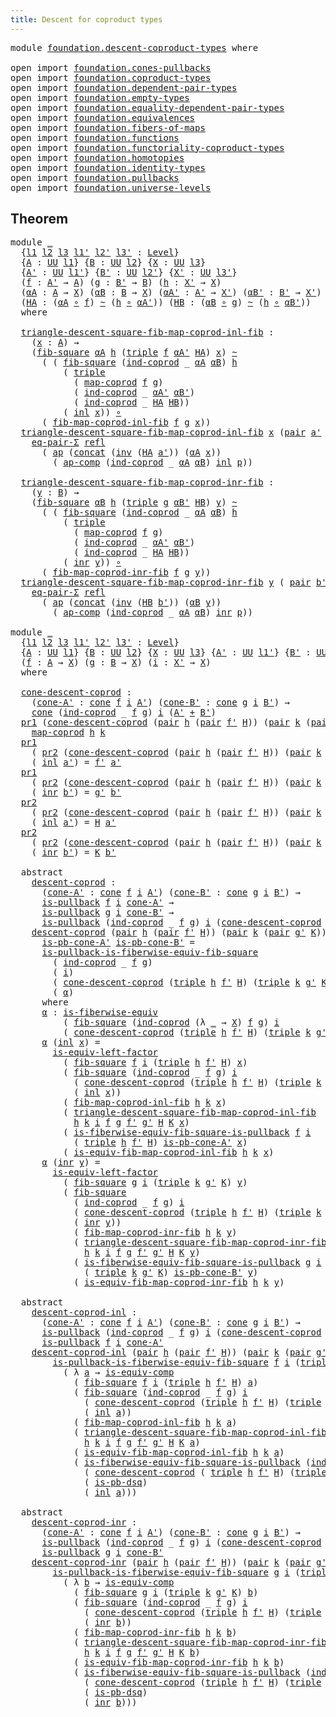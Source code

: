 ```yaml
---
title: Descent for coproduct types
---
```


<pre class="Agda"><a id="53" class="Keyword">module</a> <a id="60" href="foundation.descent-coproduct-types.html" class="Module">foundation.descent-coproduct-types</a> <a id="95" class="Keyword">where</a>

<a id="102" class="Keyword">open</a> <a id="107" class="Keyword">import</a> <a id="114" href="foundation.cones-pullbacks.html" class="Module">foundation.cones-pullbacks</a>
<a id="141" class="Keyword">open</a> <a id="146" class="Keyword">import</a> <a id="153" href="foundation.coproduct-types.html" class="Module">foundation.coproduct-types</a>
<a id="180" class="Keyword">open</a> <a id="185" class="Keyword">import</a> <a id="192" href="foundation.dependent-pair-types.html" class="Module">foundation.dependent-pair-types</a>
<a id="224" class="Keyword">open</a> <a id="229" class="Keyword">import</a> <a id="236" href="foundation.empty-types.html" class="Module">foundation.empty-types</a>
<a id="259" class="Keyword">open</a> <a id="264" class="Keyword">import</a> <a id="271" href="foundation.equality-dependent-pair-types.html" class="Module">foundation.equality-dependent-pair-types</a>
<a id="312" class="Keyword">open</a> <a id="317" class="Keyword">import</a> <a id="324" href="foundation.equivalences.html" class="Module">foundation.equivalences</a>
<a id="348" class="Keyword">open</a> <a id="353" class="Keyword">import</a> <a id="360" href="foundation.fibers-of-maps.html" class="Module">foundation.fibers-of-maps</a>
<a id="386" class="Keyword">open</a> <a id="391" class="Keyword">import</a> <a id="398" href="foundation.functions.html" class="Module">foundation.functions</a>
<a id="419" class="Keyword">open</a> <a id="424" class="Keyword">import</a> <a id="431" href="foundation.functoriality-coproduct-types.html" class="Module">foundation.functoriality-coproduct-types</a>
<a id="472" class="Keyword">open</a> <a id="477" class="Keyword">import</a> <a id="484" href="foundation.homotopies.html" class="Module">foundation.homotopies</a>
<a id="506" class="Keyword">open</a> <a id="511" class="Keyword">import</a> <a id="518" href="foundation.identity-types.html" class="Module">foundation.identity-types</a>
<a id="544" class="Keyword">open</a> <a id="549" class="Keyword">import</a> <a id="556" href="foundation.pullbacks.html" class="Module">foundation.pullbacks</a>
<a id="577" class="Keyword">open</a> <a id="582" class="Keyword">import</a> <a id="589" href="foundation.universe-levels.html" class="Module">foundation.universe-levels</a>
</pre>
## Theorem

<pre class="Agda"><a id="641" class="Keyword">module</a> <a id="648" href="foundation.descent-coproduct-types.html#648" class="Module">_</a>
  <a id="652" class="Symbol">{</a><a id="653" href="foundation.descent-coproduct-types.html#653" class="Bound">l1</a> <a id="656" href="foundation.descent-coproduct-types.html#656" class="Bound">l2</a> <a id="659" href="foundation.descent-coproduct-types.html#659" class="Bound">l3</a> <a id="662" href="foundation.descent-coproduct-types.html#662" class="Bound">l1&#39;</a> <a id="666" href="foundation.descent-coproduct-types.html#666" class="Bound">l2&#39;</a> <a id="670" href="foundation.descent-coproduct-types.html#670" class="Bound">l3&#39;</a> <a id="674" class="Symbol">:</a> <a id="676" href="Agda.Primitive.html#597" class="Postulate">Level</a><a id="681" class="Symbol">}</a>
  <a id="685" class="Symbol">{</a><a id="686" href="foundation.descent-coproduct-types.html#686" class="Bound">A</a> <a id="688" class="Symbol">:</a> <a id="690" href="foundation-core.universe-levels.html#235" class="Primitive">UU</a> <a id="693" href="foundation.descent-coproduct-types.html#653" class="Bound">l1</a><a id="695" class="Symbol">}</a> <a id="697" class="Symbol">{</a><a id="698" href="foundation.descent-coproduct-types.html#698" class="Bound">B</a> <a id="700" class="Symbol">:</a> <a id="702" href="foundation-core.universe-levels.html#235" class="Primitive">UU</a> <a id="705" href="foundation.descent-coproduct-types.html#656" class="Bound">l2</a><a id="707" class="Symbol">}</a> <a id="709" class="Symbol">{</a><a id="710" href="foundation.descent-coproduct-types.html#710" class="Bound">X</a> <a id="712" class="Symbol">:</a> <a id="714" href="foundation-core.universe-levels.html#235" class="Primitive">UU</a> <a id="717" href="foundation.descent-coproduct-types.html#659" class="Bound">l3</a><a id="719" class="Symbol">}</a>
  <a id="723" class="Symbol">{</a><a id="724" href="foundation.descent-coproduct-types.html#724" class="Bound">A&#39;</a> <a id="727" class="Symbol">:</a> <a id="729" href="foundation-core.universe-levels.html#235" class="Primitive">UU</a> <a id="732" href="foundation.descent-coproduct-types.html#662" class="Bound">l1&#39;</a><a id="735" class="Symbol">}</a> <a id="737" class="Symbol">{</a><a id="738" href="foundation.descent-coproduct-types.html#738" class="Bound">B&#39;</a> <a id="741" class="Symbol">:</a> <a id="743" href="foundation-core.universe-levels.html#235" class="Primitive">UU</a> <a id="746" href="foundation.descent-coproduct-types.html#666" class="Bound">l2&#39;</a><a id="749" class="Symbol">}</a> <a id="751" class="Symbol">{</a><a id="752" href="foundation.descent-coproduct-types.html#752" class="Bound">X&#39;</a> <a id="755" class="Symbol">:</a> <a id="757" href="foundation-core.universe-levels.html#235" class="Primitive">UU</a> <a id="760" href="foundation.descent-coproduct-types.html#670" class="Bound">l3&#39;</a><a id="763" class="Symbol">}</a>
  <a id="767" class="Symbol">(</a><a id="768" href="foundation.descent-coproduct-types.html#768" class="Bound">f</a> <a id="770" class="Symbol">:</a> <a id="772" href="foundation.descent-coproduct-types.html#724" class="Bound">A&#39;</a> <a id="775" class="Symbol">→</a> <a id="777" href="foundation.descent-coproduct-types.html#686" class="Bound">A</a><a id="778" class="Symbol">)</a> <a id="780" class="Symbol">(</a><a id="781" href="foundation.descent-coproduct-types.html#781" class="Bound">g</a> <a id="783" class="Symbol">:</a> <a id="785" href="foundation.descent-coproduct-types.html#738" class="Bound">B&#39;</a> <a id="788" class="Symbol">→</a> <a id="790" href="foundation.descent-coproduct-types.html#698" class="Bound">B</a><a id="791" class="Symbol">)</a> <a id="793" class="Symbol">(</a><a id="794" href="foundation.descent-coproduct-types.html#794" class="Bound">h</a> <a id="796" class="Symbol">:</a> <a id="798" href="foundation.descent-coproduct-types.html#752" class="Bound">X&#39;</a> <a id="801" class="Symbol">→</a> <a id="803" href="foundation.descent-coproduct-types.html#710" class="Bound">X</a><a id="804" class="Symbol">)</a>
  <a id="808" class="Symbol">(</a><a id="809" href="foundation.descent-coproduct-types.html#809" class="Bound">αA</a> <a id="812" class="Symbol">:</a> <a id="814" href="foundation.descent-coproduct-types.html#686" class="Bound">A</a> <a id="816" class="Symbol">→</a> <a id="818" href="foundation.descent-coproduct-types.html#710" class="Bound">X</a><a id="819" class="Symbol">)</a> <a id="821" class="Symbol">(</a><a id="822" href="foundation.descent-coproduct-types.html#822" class="Bound">αB</a> <a id="825" class="Symbol">:</a> <a id="827" href="foundation.descent-coproduct-types.html#698" class="Bound">B</a> <a id="829" class="Symbol">→</a> <a id="831" href="foundation.descent-coproduct-types.html#710" class="Bound">X</a><a id="832" class="Symbol">)</a> <a id="834" class="Symbol">(</a><a id="835" href="foundation.descent-coproduct-types.html#835" class="Bound">αA&#39;</a> <a id="839" class="Symbol">:</a> <a id="841" href="foundation.descent-coproduct-types.html#724" class="Bound">A&#39;</a> <a id="844" class="Symbol">→</a> <a id="846" href="foundation.descent-coproduct-types.html#752" class="Bound">X&#39;</a><a id="848" class="Symbol">)</a> <a id="850" class="Symbol">(</a><a id="851" href="foundation.descent-coproduct-types.html#851" class="Bound">αB&#39;</a> <a id="855" class="Symbol">:</a> <a id="857" href="foundation.descent-coproduct-types.html#738" class="Bound">B&#39;</a> <a id="860" class="Symbol">→</a> <a id="862" href="foundation.descent-coproduct-types.html#752" class="Bound">X&#39;</a><a id="864" class="Symbol">)</a>
  <a id="868" class="Symbol">(</a><a id="869" href="foundation.descent-coproduct-types.html#869" class="Bound">HA</a> <a id="872" class="Symbol">:</a> <a id="874" class="Symbol">(</a><a id="875" href="foundation.descent-coproduct-types.html#809" class="Bound">αA</a> <a id="878" href="foundation-core.functions.html#420" class="Function Operator">∘</a> <a id="880" href="foundation.descent-coproduct-types.html#768" class="Bound">f</a><a id="881" class="Symbol">)</a> <a id="883" href="foundation-core.homotopies.html#627" class="Function Operator">~</a> <a id="885" class="Symbol">(</a><a id="886" href="foundation.descent-coproduct-types.html#794" class="Bound">h</a> <a id="888" href="foundation-core.functions.html#420" class="Function Operator">∘</a> <a id="890" href="foundation.descent-coproduct-types.html#835" class="Bound">αA&#39;</a><a id="893" class="Symbol">))</a> <a id="896" class="Symbol">(</a><a id="897" href="foundation.descent-coproduct-types.html#897" class="Bound">HB</a> <a id="900" class="Symbol">:</a> <a id="902" class="Symbol">(</a><a id="903" href="foundation.descent-coproduct-types.html#822" class="Bound">αB</a> <a id="906" href="foundation-core.functions.html#420" class="Function Operator">∘</a> <a id="908" href="foundation.descent-coproduct-types.html#781" class="Bound">g</a><a id="909" class="Symbol">)</a> <a id="911" href="foundation-core.homotopies.html#627" class="Function Operator">~</a> <a id="913" class="Symbol">(</a><a id="914" href="foundation.descent-coproduct-types.html#794" class="Bound">h</a> <a id="916" href="foundation-core.functions.html#420" class="Function Operator">∘</a> <a id="918" href="foundation.descent-coproduct-types.html#851" class="Bound">αB&#39;</a><a id="921" class="Symbol">))</a>
  <a id="926" class="Keyword">where</a>
  
  <a id="937" href="foundation.descent-coproduct-types.html#937" class="Function">triangle-descent-square-fib-map-coprod-inl-fib</a> <a id="984" class="Symbol">:</a>
    <a id="990" class="Symbol">(</a><a id="991" href="foundation.descent-coproduct-types.html#991" class="Bound">x</a> <a id="993" class="Symbol">:</a> <a id="995" href="foundation.descent-coproduct-types.html#686" class="Bound">A</a><a id="996" class="Symbol">)</a> <a id="998" class="Symbol">→</a>
    <a id="1004" class="Symbol">(</a><a id="1005" href="foundation-core.pullbacks.html#7659" class="Function">fib-square</a> <a id="1016" href="foundation.descent-coproduct-types.html#809" class="Bound">αA</a> <a id="1019" href="foundation.descent-coproduct-types.html#794" class="Bound">h</a> <a id="1021" class="Symbol">(</a><a id="1022" href="foundation-core.dependent-pair-types.html#1077" class="Function">triple</a> <a id="1029" href="foundation.descent-coproduct-types.html#768" class="Bound">f</a> <a id="1031" href="foundation.descent-coproduct-types.html#835" class="Bound">αA&#39;</a> <a id="1035" href="foundation.descent-coproduct-types.html#869" class="Bound">HA</a><a id="1037" class="Symbol">)</a> <a id="1039" href="foundation.descent-coproduct-types.html#991" class="Bound">x</a><a id="1040" class="Symbol">)</a> <a id="1042" href="foundation-core.homotopies.html#627" class="Function Operator">~</a>
      <a id="1050" class="Symbol">(</a> <a id="1052" class="Symbol">(</a> <a id="1054" href="foundation-core.pullbacks.html#7659" class="Function">fib-square</a> <a id="1065" class="Symbol">(</a><a id="1066" href="foundation.coproduct-types.html#1287" class="Function">ind-coprod</a> <a id="1077" class="Symbol">_</a> <a id="1079" href="foundation.descent-coproduct-types.html#809" class="Bound">αA</a> <a id="1082" href="foundation.descent-coproduct-types.html#822" class="Bound">αB</a><a id="1084" class="Symbol">)</a> <a id="1086" href="foundation.descent-coproduct-types.html#794" class="Bound">h</a>
          <a id="1098" class="Symbol">(</a> <a id="1100" href="foundation-core.dependent-pair-types.html#1077" class="Function">triple</a>
            <a id="1119" class="Symbol">(</a> <a id="1121" href="foundation.functoriality-coproduct-types.html#2199" class="Function">map-coprod</a> <a id="1132" href="foundation.descent-coproduct-types.html#768" class="Bound">f</a> <a id="1134" href="foundation.descent-coproduct-types.html#781" class="Bound">g</a><a id="1135" class="Symbol">)</a>
            <a id="1149" class="Symbol">(</a> <a id="1151" href="foundation.coproduct-types.html#1287" class="Function">ind-coprod</a> <a id="1162" class="Symbol">_</a> <a id="1164" href="foundation.descent-coproduct-types.html#835" class="Bound">αA&#39;</a> <a id="1168" href="foundation.descent-coproduct-types.html#851" class="Bound">αB&#39;</a><a id="1171" class="Symbol">)</a>
            <a id="1185" class="Symbol">(</a> <a id="1187" href="foundation.coproduct-types.html#1287" class="Function">ind-coprod</a> <a id="1198" class="Symbol">_</a> <a id="1200" href="foundation.descent-coproduct-types.html#869" class="Bound">HA</a> <a id="1203" href="foundation.descent-coproduct-types.html#897" class="Bound">HB</a><a id="1205" class="Symbol">))</a>
          <a id="1218" class="Symbol">(</a> <a id="1220" href="foundation.coproduct-types.html#1250" class="InductiveConstructor">inl</a> <a id="1224" href="foundation.descent-coproduct-types.html#991" class="Bound">x</a><a id="1225" class="Symbol">))</a> <a id="1228" href="foundation-core.functions.html#420" class="Function Operator">∘</a>
      <a id="1236" class="Symbol">(</a> <a id="1238" href="foundation.functoriality-coproduct-types.html#3575" class="Function">fib-map-coprod-inl-fib</a> <a id="1261" href="foundation.descent-coproduct-types.html#768" class="Bound">f</a> <a id="1263" href="foundation.descent-coproduct-types.html#781" class="Bound">g</a> <a id="1265" href="foundation.descent-coproduct-types.html#991" class="Bound">x</a><a id="1266" class="Symbol">))</a>
  <a id="1271" href="foundation.descent-coproduct-types.html#937" class="Function">triangle-descent-square-fib-map-coprod-inl-fib</a> <a id="1318" href="foundation.descent-coproduct-types.html#1318" class="Bound">x</a> <a id="1320" class="Symbol">(</a><a id="1321" href="foundation-core.dependent-pair-types.html#588" class="InductiveConstructor">pair</a> <a id="1326" href="foundation.descent-coproduct-types.html#1326" class="Bound">a&#39;</a> <a id="1329" href="foundation.descent-coproduct-types.html#1329" class="Bound">p</a><a id="1330" class="Symbol">)</a> <a id="1332" class="Symbol">=</a>
    <a id="1338" href="foundation.equality-dependent-pair-types.html#1481" class="Function">eq-pair-Σ</a> <a id="1348" href="foundation-core.identity-types.html#1820" class="InductiveConstructor">refl</a>
      <a id="1359" class="Symbol">(</a> <a id="1361" href="foundation-core.identity-types.html#4003" class="Function">ap</a> <a id="1364" class="Symbol">(</a><a id="1365" href="foundation-core.identity-types.html#2485" class="Function">concat</a> <a id="1372" class="Symbol">(</a><a id="1373" href="foundation-core.identity-types.html#2729" class="Function">inv</a> <a id="1377" class="Symbol">(</a><a id="1378" href="foundation.descent-coproduct-types.html#869" class="Bound">HA</a> <a id="1381" href="foundation.descent-coproduct-types.html#1326" class="Bound">a&#39;</a><a id="1383" class="Symbol">))</a> <a id="1386" class="Symbol">(</a><a id="1387" href="foundation.descent-coproduct-types.html#809" class="Bound">αA</a> <a id="1390" href="foundation.descent-coproduct-types.html#1318" class="Bound">x</a><a id="1391" class="Symbol">))</a>
        <a id="1402" class="Symbol">(</a> <a id="1404" href="foundation-core.identity-types.html#4263" class="Function">ap-comp</a> <a id="1412" class="Symbol">(</a><a id="1413" href="foundation.coproduct-types.html#1287" class="Function">ind-coprod</a> <a id="1424" class="Symbol">_</a> <a id="1426" href="foundation.descent-coproduct-types.html#809" class="Bound">αA</a> <a id="1429" href="foundation.descent-coproduct-types.html#822" class="Bound">αB</a><a id="1431" class="Symbol">)</a> <a id="1433" href="foundation.coproduct-types.html#1250" class="InductiveConstructor">inl</a> <a id="1437" href="foundation.descent-coproduct-types.html#1329" class="Bound">p</a><a id="1438" class="Symbol">))</a>

  <a id="1444" href="foundation.descent-coproduct-types.html#1444" class="Function">triangle-descent-square-fib-map-coprod-inr-fib</a> <a id="1491" class="Symbol">:</a>
    <a id="1497" class="Symbol">(</a><a id="1498" href="foundation.descent-coproduct-types.html#1498" class="Bound">y</a> <a id="1500" class="Symbol">:</a> <a id="1502" href="foundation.descent-coproduct-types.html#698" class="Bound">B</a><a id="1503" class="Symbol">)</a> <a id="1505" class="Symbol">→</a>
    <a id="1511" class="Symbol">(</a><a id="1512" href="foundation-core.pullbacks.html#7659" class="Function">fib-square</a> <a id="1523" href="foundation.descent-coproduct-types.html#822" class="Bound">αB</a> <a id="1526" href="foundation.descent-coproduct-types.html#794" class="Bound">h</a> <a id="1528" class="Symbol">(</a><a id="1529" href="foundation-core.dependent-pair-types.html#1077" class="Function">triple</a> <a id="1536" href="foundation.descent-coproduct-types.html#781" class="Bound">g</a> <a id="1538" href="foundation.descent-coproduct-types.html#851" class="Bound">αB&#39;</a> <a id="1542" href="foundation.descent-coproduct-types.html#897" class="Bound">HB</a><a id="1544" class="Symbol">)</a> <a id="1546" href="foundation.descent-coproduct-types.html#1498" class="Bound">y</a><a id="1547" class="Symbol">)</a> <a id="1549" href="foundation-core.homotopies.html#627" class="Function Operator">~</a>
      <a id="1557" class="Symbol">(</a> <a id="1559" class="Symbol">(</a> <a id="1561" href="foundation-core.pullbacks.html#7659" class="Function">fib-square</a> <a id="1572" class="Symbol">(</a><a id="1573" href="foundation.coproduct-types.html#1287" class="Function">ind-coprod</a> <a id="1584" class="Symbol">_</a> <a id="1586" href="foundation.descent-coproduct-types.html#809" class="Bound">αA</a> <a id="1589" href="foundation.descent-coproduct-types.html#822" class="Bound">αB</a><a id="1591" class="Symbol">)</a> <a id="1593" href="foundation.descent-coproduct-types.html#794" class="Bound">h</a>
          <a id="1605" class="Symbol">(</a> <a id="1607" href="foundation-core.dependent-pair-types.html#1077" class="Function">triple</a>
            <a id="1626" class="Symbol">(</a> <a id="1628" href="foundation.functoriality-coproduct-types.html#2199" class="Function">map-coprod</a> <a id="1639" href="foundation.descent-coproduct-types.html#768" class="Bound">f</a> <a id="1641" href="foundation.descent-coproduct-types.html#781" class="Bound">g</a><a id="1642" class="Symbol">)</a>
            <a id="1656" class="Symbol">(</a> <a id="1658" href="foundation.coproduct-types.html#1287" class="Function">ind-coprod</a> <a id="1669" class="Symbol">_</a> <a id="1671" href="foundation.descent-coproduct-types.html#835" class="Bound">αA&#39;</a> <a id="1675" href="foundation.descent-coproduct-types.html#851" class="Bound">αB&#39;</a><a id="1678" class="Symbol">)</a>
            <a id="1692" class="Symbol">(</a> <a id="1694" href="foundation.coproduct-types.html#1287" class="Function">ind-coprod</a> <a id="1705" class="Symbol">_</a> <a id="1707" href="foundation.descent-coproduct-types.html#869" class="Bound">HA</a> <a id="1710" href="foundation.descent-coproduct-types.html#897" class="Bound">HB</a><a id="1712" class="Symbol">))</a>
          <a id="1725" class="Symbol">(</a> <a id="1727" href="foundation.coproduct-types.html#1268" class="InductiveConstructor">inr</a> <a id="1731" href="foundation.descent-coproduct-types.html#1498" class="Bound">y</a><a id="1732" class="Symbol">))</a> <a id="1735" href="foundation-core.functions.html#420" class="Function Operator">∘</a>
      <a id="1743" class="Symbol">(</a> <a id="1745" href="foundation.functoriality-coproduct-types.html#4819" class="Function">fib-map-coprod-inr-fib</a> <a id="1768" href="foundation.descent-coproduct-types.html#768" class="Bound">f</a> <a id="1770" href="foundation.descent-coproduct-types.html#781" class="Bound">g</a> <a id="1772" href="foundation.descent-coproduct-types.html#1498" class="Bound">y</a><a id="1773" class="Symbol">))</a>
  <a id="1778" href="foundation.descent-coproduct-types.html#1444" class="Function">triangle-descent-square-fib-map-coprod-inr-fib</a> <a id="1825" href="foundation.descent-coproduct-types.html#1825" class="Bound">y</a> <a id="1827" class="Symbol">(</a> <a id="1829" href="foundation-core.dependent-pair-types.html#588" class="InductiveConstructor">pair</a> <a id="1834" href="foundation.descent-coproduct-types.html#1834" class="Bound">b&#39;</a> <a id="1837" href="foundation.descent-coproduct-types.html#1837" class="Bound">p</a><a id="1838" class="Symbol">)</a> <a id="1840" class="Symbol">=</a>
    <a id="1846" href="foundation.equality-dependent-pair-types.html#1481" class="Function">eq-pair-Σ</a> <a id="1856" href="foundation-core.identity-types.html#1820" class="InductiveConstructor">refl</a>
      <a id="1867" class="Symbol">(</a> <a id="1869" href="foundation-core.identity-types.html#4003" class="Function">ap</a> <a id="1872" class="Symbol">(</a><a id="1873" href="foundation-core.identity-types.html#2485" class="Function">concat</a> <a id="1880" class="Symbol">(</a><a id="1881" href="foundation-core.identity-types.html#2729" class="Function">inv</a> <a id="1885" class="Symbol">(</a><a id="1886" href="foundation.descent-coproduct-types.html#897" class="Bound">HB</a> <a id="1889" href="foundation.descent-coproduct-types.html#1834" class="Bound">b&#39;</a><a id="1891" class="Symbol">))</a> <a id="1894" class="Symbol">(</a><a id="1895" href="foundation.descent-coproduct-types.html#822" class="Bound">αB</a> <a id="1898" href="foundation.descent-coproduct-types.html#1825" class="Bound">y</a><a id="1899" class="Symbol">))</a>
        <a id="1910" class="Symbol">(</a> <a id="1912" href="foundation-core.identity-types.html#4263" class="Function">ap-comp</a> <a id="1920" class="Symbol">(</a><a id="1921" href="foundation.coproduct-types.html#1287" class="Function">ind-coprod</a> <a id="1932" class="Symbol">_</a> <a id="1934" href="foundation.descent-coproduct-types.html#809" class="Bound">αA</a> <a id="1937" href="foundation.descent-coproduct-types.html#822" class="Bound">αB</a><a id="1939" class="Symbol">)</a> <a id="1941" href="foundation.coproduct-types.html#1268" class="InductiveConstructor">inr</a> <a id="1945" href="foundation.descent-coproduct-types.html#1837" class="Bound">p</a><a id="1946" class="Symbol">))</a>

<a id="1950" class="Keyword">module</a> <a id="1957" href="foundation.descent-coproduct-types.html#1957" class="Module">_</a>
  <a id="1961" class="Symbol">{</a><a id="1962" href="foundation.descent-coproduct-types.html#1962" class="Bound">l1</a> <a id="1965" href="foundation.descent-coproduct-types.html#1965" class="Bound">l2</a> <a id="1968" href="foundation.descent-coproduct-types.html#1968" class="Bound">l3</a> <a id="1971" href="foundation.descent-coproduct-types.html#1971" class="Bound">l1&#39;</a> <a id="1975" href="foundation.descent-coproduct-types.html#1975" class="Bound">l2&#39;</a> <a id="1979" href="foundation.descent-coproduct-types.html#1979" class="Bound">l3&#39;</a> <a id="1983" class="Symbol">:</a> <a id="1985" href="Agda.Primitive.html#597" class="Postulate">Level</a><a id="1990" class="Symbol">}</a>
  <a id="1994" class="Symbol">{</a><a id="1995" href="foundation.descent-coproduct-types.html#1995" class="Bound">A</a> <a id="1997" class="Symbol">:</a> <a id="1999" href="foundation-core.universe-levels.html#235" class="Primitive">UU</a> <a id="2002" href="foundation.descent-coproduct-types.html#1962" class="Bound">l1</a><a id="2004" class="Symbol">}</a> <a id="2006" class="Symbol">{</a><a id="2007" href="foundation.descent-coproduct-types.html#2007" class="Bound">B</a> <a id="2009" class="Symbol">:</a> <a id="2011" href="foundation-core.universe-levels.html#235" class="Primitive">UU</a> <a id="2014" href="foundation.descent-coproduct-types.html#1965" class="Bound">l2</a><a id="2016" class="Symbol">}</a> <a id="2018" class="Symbol">{</a><a id="2019" href="foundation.descent-coproduct-types.html#2019" class="Bound">X</a> <a id="2021" class="Symbol">:</a> <a id="2023" href="foundation-core.universe-levels.html#235" class="Primitive">UU</a> <a id="2026" href="foundation.descent-coproduct-types.html#1968" class="Bound">l3</a><a id="2028" class="Symbol">}</a> <a id="2030" class="Symbol">{</a><a id="2031" href="foundation.descent-coproduct-types.html#2031" class="Bound">A&#39;</a> <a id="2034" class="Symbol">:</a> <a id="2036" href="foundation-core.universe-levels.html#235" class="Primitive">UU</a> <a id="2039" href="foundation.descent-coproduct-types.html#1971" class="Bound">l1&#39;</a><a id="2042" class="Symbol">}</a> <a id="2044" class="Symbol">{</a><a id="2045" href="foundation.descent-coproduct-types.html#2045" class="Bound">B&#39;</a> <a id="2048" class="Symbol">:</a> <a id="2050" href="foundation-core.universe-levels.html#235" class="Primitive">UU</a> <a id="2053" href="foundation.descent-coproduct-types.html#1975" class="Bound">l2&#39;</a><a id="2056" class="Symbol">}</a> <a id="2058" class="Symbol">{</a><a id="2059" href="foundation.descent-coproduct-types.html#2059" class="Bound">X&#39;</a> <a id="2062" class="Symbol">:</a> <a id="2064" href="foundation-core.universe-levels.html#235" class="Primitive">UU</a> <a id="2067" href="foundation.descent-coproduct-types.html#1979" class="Bound">l3&#39;</a><a id="2070" class="Symbol">}</a>
  <a id="2074" class="Symbol">(</a><a id="2075" href="foundation.descent-coproduct-types.html#2075" class="Bound">f</a> <a id="2077" class="Symbol">:</a> <a id="2079" href="foundation.descent-coproduct-types.html#1995" class="Bound">A</a> <a id="2081" class="Symbol">→</a> <a id="2083" href="foundation.descent-coproduct-types.html#2019" class="Bound">X</a><a id="2084" class="Symbol">)</a> <a id="2086" class="Symbol">(</a><a id="2087" href="foundation.descent-coproduct-types.html#2087" class="Bound">g</a> <a id="2089" class="Symbol">:</a> <a id="2091" href="foundation.descent-coproduct-types.html#2007" class="Bound">B</a> <a id="2093" class="Symbol">→</a> <a id="2095" href="foundation.descent-coproduct-types.html#2019" class="Bound">X</a><a id="2096" class="Symbol">)</a> <a id="2098" class="Symbol">(</a><a id="2099" href="foundation.descent-coproduct-types.html#2099" class="Bound">i</a> <a id="2101" class="Symbol">:</a> <a id="2103" href="foundation.descent-coproduct-types.html#2059" class="Bound">X&#39;</a> <a id="2106" class="Symbol">→</a> <a id="2108" href="foundation.descent-coproduct-types.html#2019" class="Bound">X</a><a id="2109" class="Symbol">)</a>
  <a id="2113" class="Keyword">where</a>
  
  <a id="2124" href="foundation.descent-coproduct-types.html#2124" class="Function">cone-descent-coprod</a> <a id="2144" class="Symbol">:</a>
    <a id="2150" class="Symbol">(</a><a id="2151" href="foundation.descent-coproduct-types.html#2151" class="Bound">cone-A&#39;</a> <a id="2159" class="Symbol">:</a> <a id="2161" href="foundation-core.cones-pullbacks.html#1272" class="Function">cone</a> <a id="2166" href="foundation.descent-coproduct-types.html#2075" class="Bound">f</a> <a id="2168" href="foundation.descent-coproduct-types.html#2099" class="Bound">i</a> <a id="2170" href="foundation.descent-coproduct-types.html#2031" class="Bound">A&#39;</a><a id="2172" class="Symbol">)</a> <a id="2174" class="Symbol">(</a><a id="2175" href="foundation.descent-coproduct-types.html#2175" class="Bound">cone-B&#39;</a> <a id="2183" class="Symbol">:</a> <a id="2185" href="foundation-core.cones-pullbacks.html#1272" class="Function">cone</a> <a id="2190" href="foundation.descent-coproduct-types.html#2087" class="Bound">g</a> <a id="2192" href="foundation.descent-coproduct-types.html#2099" class="Bound">i</a> <a id="2194" href="foundation.descent-coproduct-types.html#2045" class="Bound">B&#39;</a><a id="2196" class="Symbol">)</a> <a id="2198" class="Symbol">→</a>
    <a id="2204" href="foundation-core.cones-pullbacks.html#1272" class="Function">cone</a> <a id="2209" class="Symbol">(</a><a id="2210" href="foundation.coproduct-types.html#1287" class="Function">ind-coprod</a> <a id="2221" class="Symbol">_</a> <a id="2223" href="foundation.descent-coproduct-types.html#2075" class="Bound">f</a> <a id="2225" href="foundation.descent-coproduct-types.html#2087" class="Bound">g</a><a id="2226" class="Symbol">)</a> <a id="2228" href="foundation.descent-coproduct-types.html#2099" class="Bound">i</a> <a id="2230" class="Symbol">(</a><a id="2231" href="foundation.descent-coproduct-types.html#2031" class="Bound">A&#39;</a> <a id="2234" href="foundation.coproduct-types.html#1182" class="Datatype Operator">+</a> <a id="2236" href="foundation.descent-coproduct-types.html#2045" class="Bound">B&#39;</a><a id="2238" class="Symbol">)</a>
  <a id="2242" href="foundation-core.dependent-pair-types.html#605" class="Field">pr1</a> <a id="2246" class="Symbol">(</a><a id="2247" href="foundation.descent-coproduct-types.html#2124" class="Function">cone-descent-coprod</a> <a id="2267" class="Symbol">(</a><a id="2268" href="foundation-core.dependent-pair-types.html#588" class="InductiveConstructor">pair</a> <a id="2273" href="foundation.descent-coproduct-types.html#2273" class="Bound">h</a> <a id="2275" class="Symbol">(</a><a id="2276" href="foundation-core.dependent-pair-types.html#588" class="InductiveConstructor">pair</a> <a id="2281" href="foundation.descent-coproduct-types.html#2281" class="Bound">f&#39;</a> <a id="2284" href="foundation.descent-coproduct-types.html#2284" class="Bound">H</a><a id="2285" class="Symbol">))</a> <a id="2288" class="Symbol">(</a><a id="2289" href="foundation-core.dependent-pair-types.html#588" class="InductiveConstructor">pair</a> <a id="2294" href="foundation.descent-coproduct-types.html#2294" class="Bound">k</a> <a id="2296" class="Symbol">(</a><a id="2297" href="foundation-core.dependent-pair-types.html#588" class="InductiveConstructor">pair</a> <a id="2302" href="foundation.descent-coproduct-types.html#2302" class="Bound">g&#39;</a> <a id="2305" href="foundation.descent-coproduct-types.html#2305" class="Bound">K</a><a id="2306" class="Symbol">)))</a> <a id="2310" class="Symbol">=</a>
    <a id="2316" href="foundation.functoriality-coproduct-types.html#2199" class="Function">map-coprod</a> <a id="2327" href="foundation.descent-coproduct-types.html#2273" class="Bound">h</a> <a id="2329" href="foundation.descent-coproduct-types.html#2294" class="Bound">k</a>
  <a id="2333" href="foundation-core.dependent-pair-types.html#605" class="Field">pr1</a>
    <a id="2341" class="Symbol">(</a> <a id="2343" href="foundation-core.dependent-pair-types.html#617" class="Field">pr2</a> <a id="2347" class="Symbol">(</a><a id="2348" href="foundation.descent-coproduct-types.html#2124" class="Function">cone-descent-coprod</a> <a id="2368" class="Symbol">(</a><a id="2369" href="foundation-core.dependent-pair-types.html#588" class="InductiveConstructor">pair</a> <a id="2374" href="foundation.descent-coproduct-types.html#2374" class="Bound">h</a> <a id="2376" class="Symbol">(</a><a id="2377" href="foundation-core.dependent-pair-types.html#588" class="InductiveConstructor">pair</a> <a id="2382" href="foundation.descent-coproduct-types.html#2382" class="Bound">f&#39;</a> <a id="2385" href="foundation.descent-coproduct-types.html#2385" class="Bound">H</a><a id="2386" class="Symbol">))</a> <a id="2389" class="Symbol">(</a><a id="2390" href="foundation-core.dependent-pair-types.html#588" class="InductiveConstructor">pair</a> <a id="2395" href="foundation.descent-coproduct-types.html#2395" class="Bound">k</a> <a id="2397" class="Symbol">(</a><a id="2398" href="foundation-core.dependent-pair-types.html#588" class="InductiveConstructor">pair</a> <a id="2403" href="foundation.descent-coproduct-types.html#2403" class="Bound">g&#39;</a> <a id="2406" href="foundation.descent-coproduct-types.html#2406" class="Bound">K</a><a id="2407" class="Symbol">))))</a>
    <a id="2416" class="Symbol">(</a> <a id="2418" href="foundation.coproduct-types.html#1250" class="InductiveConstructor">inl</a> <a id="2422" href="foundation.descent-coproduct-types.html#2422" class="Bound">a&#39;</a><a id="2424" class="Symbol">)</a> <a id="2426" class="Symbol">=</a> <a id="2428" href="foundation.descent-coproduct-types.html#2382" class="Bound">f&#39;</a> <a id="2431" href="foundation.descent-coproduct-types.html#2422" class="Bound">a&#39;</a>
  <a id="2436" href="foundation-core.dependent-pair-types.html#605" class="Field">pr1</a>
    <a id="2444" class="Symbol">(</a> <a id="2446" href="foundation-core.dependent-pair-types.html#617" class="Field">pr2</a> <a id="2450" class="Symbol">(</a><a id="2451" href="foundation.descent-coproduct-types.html#2124" class="Function">cone-descent-coprod</a> <a id="2471" class="Symbol">(</a><a id="2472" href="foundation-core.dependent-pair-types.html#588" class="InductiveConstructor">pair</a> <a id="2477" href="foundation.descent-coproduct-types.html#2477" class="Bound">h</a> <a id="2479" class="Symbol">(</a><a id="2480" href="foundation-core.dependent-pair-types.html#588" class="InductiveConstructor">pair</a> <a id="2485" href="foundation.descent-coproduct-types.html#2485" class="Bound">f&#39;</a> <a id="2488" href="foundation.descent-coproduct-types.html#2488" class="Bound">H</a><a id="2489" class="Symbol">))</a> <a id="2492" class="Symbol">(</a><a id="2493" href="foundation-core.dependent-pair-types.html#588" class="InductiveConstructor">pair</a> <a id="2498" href="foundation.descent-coproduct-types.html#2498" class="Bound">k</a> <a id="2500" class="Symbol">(</a><a id="2501" href="foundation-core.dependent-pair-types.html#588" class="InductiveConstructor">pair</a> <a id="2506" href="foundation.descent-coproduct-types.html#2506" class="Bound">g&#39;</a> <a id="2509" href="foundation.descent-coproduct-types.html#2509" class="Bound">K</a><a id="2510" class="Symbol">))))</a>
    <a id="2519" class="Symbol">(</a> <a id="2521" href="foundation.coproduct-types.html#1268" class="InductiveConstructor">inr</a> <a id="2525" href="foundation.descent-coproduct-types.html#2525" class="Bound">b&#39;</a><a id="2527" class="Symbol">)</a> <a id="2529" class="Symbol">=</a> <a id="2531" href="foundation.descent-coproduct-types.html#2506" class="Bound">g&#39;</a> <a id="2534" href="foundation.descent-coproduct-types.html#2525" class="Bound">b&#39;</a>
  <a id="2539" href="foundation-core.dependent-pair-types.html#617" class="Field">pr2</a>
    <a id="2547" class="Symbol">(</a> <a id="2549" href="foundation-core.dependent-pair-types.html#617" class="Field">pr2</a> <a id="2553" class="Symbol">(</a><a id="2554" href="foundation.descent-coproduct-types.html#2124" class="Function">cone-descent-coprod</a> <a id="2574" class="Symbol">(</a><a id="2575" href="foundation-core.dependent-pair-types.html#588" class="InductiveConstructor">pair</a> <a id="2580" href="foundation.descent-coproduct-types.html#2580" class="Bound">h</a> <a id="2582" class="Symbol">(</a><a id="2583" href="foundation-core.dependent-pair-types.html#588" class="InductiveConstructor">pair</a> <a id="2588" href="foundation.descent-coproduct-types.html#2588" class="Bound">f&#39;</a> <a id="2591" href="foundation.descent-coproduct-types.html#2591" class="Bound">H</a><a id="2592" class="Symbol">))</a> <a id="2595" class="Symbol">(</a><a id="2596" href="foundation-core.dependent-pair-types.html#588" class="InductiveConstructor">pair</a> <a id="2601" href="foundation.descent-coproduct-types.html#2601" class="Bound">k</a> <a id="2603" class="Symbol">(</a><a id="2604" href="foundation-core.dependent-pair-types.html#588" class="InductiveConstructor">pair</a> <a id="2609" href="foundation.descent-coproduct-types.html#2609" class="Bound">g&#39;</a> <a id="2612" href="foundation.descent-coproduct-types.html#2612" class="Bound">K</a><a id="2613" class="Symbol">))))</a>
    <a id="2622" class="Symbol">(</a> <a id="2624" href="foundation.coproduct-types.html#1250" class="InductiveConstructor">inl</a> <a id="2628" href="foundation.descent-coproduct-types.html#2628" class="Bound">a&#39;</a><a id="2630" class="Symbol">)</a> <a id="2632" class="Symbol">=</a> <a id="2634" href="foundation.descent-coproduct-types.html#2591" class="Bound">H</a> <a id="2636" href="foundation.descent-coproduct-types.html#2628" class="Bound">a&#39;</a>
  <a id="2641" href="foundation-core.dependent-pair-types.html#617" class="Field">pr2</a>
    <a id="2649" class="Symbol">(</a> <a id="2651" href="foundation-core.dependent-pair-types.html#617" class="Field">pr2</a> <a id="2655" class="Symbol">(</a><a id="2656" href="foundation.descent-coproduct-types.html#2124" class="Function">cone-descent-coprod</a> <a id="2676" class="Symbol">(</a><a id="2677" href="foundation-core.dependent-pair-types.html#588" class="InductiveConstructor">pair</a> <a id="2682" href="foundation.descent-coproduct-types.html#2682" class="Bound">h</a> <a id="2684" class="Symbol">(</a><a id="2685" href="foundation-core.dependent-pair-types.html#588" class="InductiveConstructor">pair</a> <a id="2690" href="foundation.descent-coproduct-types.html#2690" class="Bound">f&#39;</a> <a id="2693" href="foundation.descent-coproduct-types.html#2693" class="Bound">H</a><a id="2694" class="Symbol">))</a> <a id="2697" class="Symbol">(</a><a id="2698" href="foundation-core.dependent-pair-types.html#588" class="InductiveConstructor">pair</a> <a id="2703" href="foundation.descent-coproduct-types.html#2703" class="Bound">k</a> <a id="2705" class="Symbol">(</a><a id="2706" href="foundation-core.dependent-pair-types.html#588" class="InductiveConstructor">pair</a> <a id="2711" href="foundation.descent-coproduct-types.html#2711" class="Bound">g&#39;</a> <a id="2714" href="foundation.descent-coproduct-types.html#2714" class="Bound">K</a><a id="2715" class="Symbol">))))</a>
    <a id="2724" class="Symbol">(</a> <a id="2726" href="foundation.coproduct-types.html#1268" class="InductiveConstructor">inr</a> <a id="2730" href="foundation.descent-coproduct-types.html#2730" class="Bound">b&#39;</a><a id="2732" class="Symbol">)</a> <a id="2734" class="Symbol">=</a> <a id="2736" href="foundation.descent-coproduct-types.html#2714" class="Bound">K</a> <a id="2738" href="foundation.descent-coproduct-types.html#2730" class="Bound">b&#39;</a>

  <a id="2744" class="Keyword">abstract</a>
    <a id="2757" href="foundation.descent-coproduct-types.html#2757" class="Function">descent-coprod</a> <a id="2772" class="Symbol">:</a>
      <a id="2780" class="Symbol">(</a><a id="2781" href="foundation.descent-coproduct-types.html#2781" class="Bound">cone-A&#39;</a> <a id="2789" class="Symbol">:</a> <a id="2791" href="foundation-core.cones-pullbacks.html#1272" class="Function">cone</a> <a id="2796" href="foundation.descent-coproduct-types.html#2075" class="Bound">f</a> <a id="2798" href="foundation.descent-coproduct-types.html#2099" class="Bound">i</a> <a id="2800" href="foundation.descent-coproduct-types.html#2031" class="Bound">A&#39;</a><a id="2802" class="Symbol">)</a> <a id="2804" class="Symbol">(</a><a id="2805" href="foundation.descent-coproduct-types.html#2805" class="Bound">cone-B&#39;</a> <a id="2813" class="Symbol">:</a> <a id="2815" href="foundation-core.cones-pullbacks.html#1272" class="Function">cone</a> <a id="2820" href="foundation.descent-coproduct-types.html#2087" class="Bound">g</a> <a id="2822" href="foundation.descent-coproduct-types.html#2099" class="Bound">i</a> <a id="2824" href="foundation.descent-coproduct-types.html#2045" class="Bound">B&#39;</a><a id="2826" class="Symbol">)</a> <a id="2828" class="Symbol">→</a>
      <a id="2836" href="foundation-core.pullbacks.html#2926" class="Function">is-pullback</a> <a id="2848" href="foundation.descent-coproduct-types.html#2075" class="Bound">f</a> <a id="2850" href="foundation.descent-coproduct-types.html#2099" class="Bound">i</a> <a id="2852" href="foundation.descent-coproduct-types.html#2781" class="Bound">cone-A&#39;</a> <a id="2860" class="Symbol">→</a>
      <a id="2868" href="foundation-core.pullbacks.html#2926" class="Function">is-pullback</a> <a id="2880" href="foundation.descent-coproduct-types.html#2087" class="Bound">g</a> <a id="2882" href="foundation.descent-coproduct-types.html#2099" class="Bound">i</a> <a id="2884" href="foundation.descent-coproduct-types.html#2805" class="Bound">cone-B&#39;</a> <a id="2892" class="Symbol">→</a>
      <a id="2900" href="foundation-core.pullbacks.html#2926" class="Function">is-pullback</a> <a id="2912" class="Symbol">(</a><a id="2913" href="foundation.coproduct-types.html#1287" class="Function">ind-coprod</a> <a id="2924" class="Symbol">_</a> <a id="2926" href="foundation.descent-coproduct-types.html#2075" class="Bound">f</a> <a id="2928" href="foundation.descent-coproduct-types.html#2087" class="Bound">g</a><a id="2929" class="Symbol">)</a> <a id="2931" href="foundation.descent-coproduct-types.html#2099" class="Bound">i</a> <a id="2933" class="Symbol">(</a><a id="2934" href="foundation.descent-coproduct-types.html#2124" class="Function">cone-descent-coprod</a> <a id="2954" href="foundation.descent-coproduct-types.html#2781" class="Bound">cone-A&#39;</a> <a id="2962" href="foundation.descent-coproduct-types.html#2805" class="Bound">cone-B&#39;</a><a id="2969" class="Symbol">)</a>
    <a id="2975" href="foundation.descent-coproduct-types.html#2757" class="Function">descent-coprod</a> <a id="2990" class="Symbol">(</a><a id="2991" href="foundation-core.dependent-pair-types.html#588" class="InductiveConstructor">pair</a> <a id="2996" href="foundation.descent-coproduct-types.html#2996" class="Bound">h</a> <a id="2998" class="Symbol">(</a><a id="2999" href="foundation-core.dependent-pair-types.html#588" class="InductiveConstructor">pair</a> <a id="3004" href="foundation.descent-coproduct-types.html#3004" class="Bound">f&#39;</a> <a id="3007" href="foundation.descent-coproduct-types.html#3007" class="Bound">H</a><a id="3008" class="Symbol">))</a> <a id="3011" class="Symbol">(</a><a id="3012" href="foundation-core.dependent-pair-types.html#588" class="InductiveConstructor">pair</a> <a id="3017" href="foundation.descent-coproduct-types.html#3017" class="Bound">k</a> <a id="3019" class="Symbol">(</a><a id="3020" href="foundation-core.dependent-pair-types.html#588" class="InductiveConstructor">pair</a> <a id="3025" href="foundation.descent-coproduct-types.html#3025" class="Bound">g&#39;</a> <a id="3028" href="foundation.descent-coproduct-types.html#3028" class="Bound">K</a><a id="3029" class="Symbol">))</a>
      <a id="3038" href="foundation.descent-coproduct-types.html#3038" class="Bound">is-pb-cone-A&#39;</a> <a id="3052" href="foundation.descent-coproduct-types.html#3052" class="Bound">is-pb-cone-B&#39;</a> <a id="3066" class="Symbol">=</a>
      <a id="3074" href="foundation-core.pullbacks.html#8959" class="Function">is-pullback-is-fiberwise-equiv-fib-square</a>
        <a id="3124" class="Symbol">(</a> <a id="3126" href="foundation.coproduct-types.html#1287" class="Function">ind-coprod</a> <a id="3137" class="Symbol">_</a> <a id="3139" href="foundation.descent-coproduct-types.html#2075" class="Bound">f</a> <a id="3141" href="foundation.descent-coproduct-types.html#2087" class="Bound">g</a><a id="3142" class="Symbol">)</a>
        <a id="3152" class="Symbol">(</a> <a id="3154" href="foundation.descent-coproduct-types.html#2099" class="Bound">i</a><a id="3155" class="Symbol">)</a>
        <a id="3165" class="Symbol">(</a> <a id="3167" href="foundation.descent-coproduct-types.html#2124" class="Function">cone-descent-coprod</a> <a id="3187" class="Symbol">(</a><a id="3188" href="foundation-core.dependent-pair-types.html#1077" class="Function">triple</a> <a id="3195" href="foundation.descent-coproduct-types.html#2996" class="Bound">h</a> <a id="3197" href="foundation.descent-coproduct-types.html#3004" class="Bound">f&#39;</a> <a id="3200" href="foundation.descent-coproduct-types.html#3007" class="Bound">H</a><a id="3201" class="Symbol">)</a> <a id="3203" class="Symbol">(</a><a id="3204" href="foundation-core.dependent-pair-types.html#1077" class="Function">triple</a> <a id="3211" href="foundation.descent-coproduct-types.html#3017" class="Bound">k</a> <a id="3213" href="foundation.descent-coproduct-types.html#3025" class="Bound">g&#39;</a> <a id="3216" href="foundation.descent-coproduct-types.html#3028" class="Bound">K</a><a id="3217" class="Symbol">))</a>
        <a id="3228" class="Symbol">(</a> <a id="3230" href="foundation.descent-coproduct-types.html#3251" class="Function">α</a><a id="3231" class="Symbol">)</a>
      <a id="3239" class="Keyword">where</a>
      <a id="3251" href="foundation.descent-coproduct-types.html#3251" class="Function">α</a> <a id="3253" class="Symbol">:</a> <a id="3255" href="foundation-core.equivalences.html#2095" class="Function">is-fiberwise-equiv</a>
          <a id="3284" class="Symbol">(</a> <a id="3286" href="foundation-core.pullbacks.html#7659" class="Function">fib-square</a> <a id="3297" class="Symbol">(</a><a id="3298" href="foundation.coproduct-types.html#1287" class="Function">ind-coprod</a> <a id="3309" class="Symbol">(λ</a> <a id="3312" href="foundation.descent-coproduct-types.html#3312" class="Bound">_</a> <a id="3314" class="Symbol">→</a> <a id="3316" href="foundation.descent-coproduct-types.html#2019" class="Bound">X</a><a id="3317" class="Symbol">)</a> <a id="3319" href="foundation.descent-coproduct-types.html#2075" class="Bound">f</a> <a id="3321" href="foundation.descent-coproduct-types.html#2087" class="Bound">g</a><a id="3322" class="Symbol">)</a> <a id="3324" href="foundation.descent-coproduct-types.html#2099" class="Bound">i</a>
          <a id="3336" class="Symbol">(</a> <a id="3338" href="foundation.descent-coproduct-types.html#2124" class="Function">cone-descent-coprod</a> <a id="3358" class="Symbol">(</a><a id="3359" href="foundation-core.dependent-pair-types.html#1077" class="Function">triple</a> <a id="3366" href="foundation.descent-coproduct-types.html#2996" class="Bound">h</a> <a id="3368" href="foundation.descent-coproduct-types.html#3004" class="Bound">f&#39;</a> <a id="3371" href="foundation.descent-coproduct-types.html#3007" class="Bound">H</a><a id="3372" class="Symbol">)</a> <a id="3374" class="Symbol">(</a><a id="3375" href="foundation-core.dependent-pair-types.html#1077" class="Function">triple</a> <a id="3382" href="foundation.descent-coproduct-types.html#3017" class="Bound">k</a> <a id="3384" href="foundation.descent-coproduct-types.html#3025" class="Bound">g&#39;</a> <a id="3387" href="foundation.descent-coproduct-types.html#3028" class="Bound">K</a><a id="3388" class="Symbol">)))</a>
      <a id="3398" href="foundation.descent-coproduct-types.html#3251" class="Function">α</a> <a id="3400" class="Symbol">(</a><a id="3401" href="foundation.coproduct-types.html#1250" class="InductiveConstructor">inl</a> <a id="3405" href="foundation.descent-coproduct-types.html#3405" class="Bound">x</a><a id="3406" class="Symbol">)</a> <a id="3408" class="Symbol">=</a>
        <a id="3418" href="foundation-core.equivalences.html#8172" class="Function">is-equiv-left-factor</a>
          <a id="3449" class="Symbol">(</a> <a id="3451" href="foundation-core.pullbacks.html#7659" class="Function">fib-square</a> <a id="3462" href="foundation.descent-coproduct-types.html#2075" class="Bound">f</a> <a id="3464" href="foundation.descent-coproduct-types.html#2099" class="Bound">i</a> <a id="3466" class="Symbol">(</a><a id="3467" href="foundation-core.dependent-pair-types.html#1077" class="Function">triple</a> <a id="3474" href="foundation.descent-coproduct-types.html#2996" class="Bound">h</a> <a id="3476" href="foundation.descent-coproduct-types.html#3004" class="Bound">f&#39;</a> <a id="3479" href="foundation.descent-coproduct-types.html#3007" class="Bound">H</a><a id="3480" class="Symbol">)</a> <a id="3482" href="foundation.descent-coproduct-types.html#3405" class="Bound">x</a><a id="3483" class="Symbol">)</a>
          <a id="3495" class="Symbol">(</a> <a id="3497" href="foundation-core.pullbacks.html#7659" class="Function">fib-square</a> <a id="3508" class="Symbol">(</a><a id="3509" href="foundation.coproduct-types.html#1287" class="Function">ind-coprod</a> <a id="3520" class="Symbol">_</a> <a id="3522" href="foundation.descent-coproduct-types.html#2075" class="Bound">f</a> <a id="3524" href="foundation.descent-coproduct-types.html#2087" class="Bound">g</a><a id="3525" class="Symbol">)</a> <a id="3527" href="foundation.descent-coproduct-types.html#2099" class="Bound">i</a>
            <a id="3541" class="Symbol">(</a> <a id="3543" href="foundation.descent-coproduct-types.html#2124" class="Function">cone-descent-coprod</a> <a id="3563" class="Symbol">(</a><a id="3564" href="foundation-core.dependent-pair-types.html#1077" class="Function">triple</a> <a id="3571" href="foundation.descent-coproduct-types.html#2996" class="Bound">h</a> <a id="3573" href="foundation.descent-coproduct-types.html#3004" class="Bound">f&#39;</a> <a id="3576" href="foundation.descent-coproduct-types.html#3007" class="Bound">H</a><a id="3577" class="Symbol">)</a> <a id="3579" class="Symbol">(</a><a id="3580" href="foundation-core.dependent-pair-types.html#1077" class="Function">triple</a> <a id="3587" href="foundation.descent-coproduct-types.html#3017" class="Bound">k</a> <a id="3589" href="foundation.descent-coproduct-types.html#3025" class="Bound">g&#39;</a> <a id="3592" href="foundation.descent-coproduct-types.html#3028" class="Bound">K</a><a id="3593" class="Symbol">))</a>
            <a id="3608" class="Symbol">(</a> <a id="3610" href="foundation.coproduct-types.html#1250" class="InductiveConstructor">inl</a> <a id="3614" href="foundation.descent-coproduct-types.html#3405" class="Bound">x</a><a id="3615" class="Symbol">))</a>
          <a id="3628" class="Symbol">(</a> <a id="3630" href="foundation.functoriality-coproduct-types.html#3575" class="Function">fib-map-coprod-inl-fib</a> <a id="3653" href="foundation.descent-coproduct-types.html#2996" class="Bound">h</a> <a id="3655" href="foundation.descent-coproduct-types.html#3017" class="Bound">k</a> <a id="3657" href="foundation.descent-coproduct-types.html#3405" class="Bound">x</a><a id="3658" class="Symbol">)</a>
          <a id="3670" class="Symbol">(</a> <a id="3672" href="foundation.descent-coproduct-types.html#937" class="Function">triangle-descent-square-fib-map-coprod-inl-fib</a>
            <a id="3731" href="foundation.descent-coproduct-types.html#2996" class="Bound">h</a> <a id="3733" href="foundation.descent-coproduct-types.html#3017" class="Bound">k</a> <a id="3735" href="foundation.descent-coproduct-types.html#2099" class="Bound">i</a> <a id="3737" href="foundation.descent-coproduct-types.html#2075" class="Bound">f</a> <a id="3739" href="foundation.descent-coproduct-types.html#2087" class="Bound">g</a> <a id="3741" href="foundation.descent-coproduct-types.html#3004" class="Bound">f&#39;</a> <a id="3744" href="foundation.descent-coproduct-types.html#3025" class="Bound">g&#39;</a> <a id="3747" href="foundation.descent-coproduct-types.html#3007" class="Bound">H</a> <a id="3749" href="foundation.descent-coproduct-types.html#3028" class="Bound">K</a> <a id="3751" href="foundation.descent-coproduct-types.html#3405" class="Bound">x</a><a id="3752" class="Symbol">)</a>
          <a id="3764" class="Symbol">(</a> <a id="3766" href="foundation-core.pullbacks.html#8327" class="Function">is-fiberwise-equiv-fib-square-is-pullback</a> <a id="3808" href="foundation.descent-coproduct-types.html#2075" class="Bound">f</a> <a id="3810" href="foundation.descent-coproduct-types.html#2099" class="Bound">i</a>
            <a id="3824" class="Symbol">(</a> <a id="3826" href="foundation-core.dependent-pair-types.html#1077" class="Function">triple</a> <a id="3833" href="foundation.descent-coproduct-types.html#2996" class="Bound">h</a> <a id="3835" href="foundation.descent-coproduct-types.html#3004" class="Bound">f&#39;</a> <a id="3838" href="foundation.descent-coproduct-types.html#3007" class="Bound">H</a><a id="3839" class="Symbol">)</a> <a id="3841" href="foundation.descent-coproduct-types.html#3038" class="Bound">is-pb-cone-A&#39;</a> <a id="3855" href="foundation.descent-coproduct-types.html#3405" class="Bound">x</a><a id="3856" class="Symbol">)</a>
          <a id="3868" class="Symbol">(</a> <a id="3870" href="foundation.functoriality-coproduct-types.html#4542" class="Function">is-equiv-fib-map-coprod-inl-fib</a> <a id="3902" href="foundation.descent-coproduct-types.html#2996" class="Bound">h</a> <a id="3904" href="foundation.descent-coproduct-types.html#3017" class="Bound">k</a> <a id="3906" href="foundation.descent-coproduct-types.html#3405" class="Bound">x</a><a id="3907" class="Symbol">)</a>
      <a id="3915" href="foundation.descent-coproduct-types.html#3251" class="Function">α</a> <a id="3917" class="Symbol">(</a><a id="3918" href="foundation.coproduct-types.html#1268" class="InductiveConstructor">inr</a> <a id="3922" href="foundation.descent-coproduct-types.html#3922" class="Bound">y</a><a id="3923" class="Symbol">)</a> <a id="3925" class="Symbol">=</a>
        <a id="3935" href="foundation-core.equivalences.html#8172" class="Function">is-equiv-left-factor</a>
          <a id="3966" class="Symbol">(</a> <a id="3968" href="foundation-core.pullbacks.html#7659" class="Function">fib-square</a> <a id="3979" href="foundation.descent-coproduct-types.html#2087" class="Bound">g</a> <a id="3981" href="foundation.descent-coproduct-types.html#2099" class="Bound">i</a> <a id="3983" class="Symbol">(</a><a id="3984" href="foundation-core.dependent-pair-types.html#1077" class="Function">triple</a> <a id="3991" href="foundation.descent-coproduct-types.html#3017" class="Bound">k</a> <a id="3993" href="foundation.descent-coproduct-types.html#3025" class="Bound">g&#39;</a> <a id="3996" href="foundation.descent-coproduct-types.html#3028" class="Bound">K</a><a id="3997" class="Symbol">)</a> <a id="3999" href="foundation.descent-coproduct-types.html#3922" class="Bound">y</a><a id="4000" class="Symbol">)</a>
          <a id="4012" class="Symbol">(</a> <a id="4014" href="foundation-core.pullbacks.html#7659" class="Function">fib-square</a>
            <a id="4037" class="Symbol">(</a> <a id="4039" href="foundation.coproduct-types.html#1287" class="Function">ind-coprod</a> <a id="4050" class="Symbol">_</a> <a id="4052" href="foundation.descent-coproduct-types.html#2075" class="Bound">f</a> <a id="4054" href="foundation.descent-coproduct-types.html#2087" class="Bound">g</a><a id="4055" class="Symbol">)</a> <a id="4057" href="foundation.descent-coproduct-types.html#2099" class="Bound">i</a>
            <a id="4071" class="Symbol">(</a> <a id="4073" href="foundation.descent-coproduct-types.html#2124" class="Function">cone-descent-coprod</a> <a id="4093" class="Symbol">(</a><a id="4094" href="foundation-core.dependent-pair-types.html#1077" class="Function">triple</a> <a id="4101" href="foundation.descent-coproduct-types.html#2996" class="Bound">h</a> <a id="4103" href="foundation.descent-coproduct-types.html#3004" class="Bound">f&#39;</a> <a id="4106" href="foundation.descent-coproduct-types.html#3007" class="Bound">H</a><a id="4107" class="Symbol">)</a> <a id="4109" class="Symbol">(</a><a id="4110" href="foundation-core.dependent-pair-types.html#1077" class="Function">triple</a> <a id="4117" href="foundation.descent-coproduct-types.html#3017" class="Bound">k</a> <a id="4119" href="foundation.descent-coproduct-types.html#3025" class="Bound">g&#39;</a> <a id="4122" href="foundation.descent-coproduct-types.html#3028" class="Bound">K</a><a id="4123" class="Symbol">))</a>
            <a id="4138" class="Symbol">(</a> <a id="4140" href="foundation.coproduct-types.html#1268" class="InductiveConstructor">inr</a> <a id="4144" href="foundation.descent-coproduct-types.html#3922" class="Bound">y</a><a id="4145" class="Symbol">))</a>
            <a id="4160" class="Symbol">(</a> <a id="4162" href="foundation.functoriality-coproduct-types.html#4819" class="Function">fib-map-coprod-inr-fib</a> <a id="4185" href="foundation.descent-coproduct-types.html#2996" class="Bound">h</a> <a id="4187" href="foundation.descent-coproduct-types.html#3017" class="Bound">k</a> <a id="4189" href="foundation.descent-coproduct-types.html#3922" class="Bound">y</a><a id="4190" class="Symbol">)</a>
            <a id="4204" class="Symbol">(</a> <a id="4206" href="foundation.descent-coproduct-types.html#1444" class="Function">triangle-descent-square-fib-map-coprod-inr-fib</a>
              <a id="4267" href="foundation.descent-coproduct-types.html#2996" class="Bound">h</a> <a id="4269" href="foundation.descent-coproduct-types.html#3017" class="Bound">k</a> <a id="4271" href="foundation.descent-coproduct-types.html#2099" class="Bound">i</a> <a id="4273" href="foundation.descent-coproduct-types.html#2075" class="Bound">f</a> <a id="4275" href="foundation.descent-coproduct-types.html#2087" class="Bound">g</a> <a id="4277" href="foundation.descent-coproduct-types.html#3004" class="Bound">f&#39;</a> <a id="4280" href="foundation.descent-coproduct-types.html#3025" class="Bound">g&#39;</a> <a id="4283" href="foundation.descent-coproduct-types.html#3007" class="Bound">H</a> <a id="4285" href="foundation.descent-coproduct-types.html#3028" class="Bound">K</a> <a id="4287" href="foundation.descent-coproduct-types.html#3922" class="Bound">y</a><a id="4288" class="Symbol">)</a>
            <a id="4302" class="Symbol">(</a> <a id="4304" href="foundation-core.pullbacks.html#8327" class="Function">is-fiberwise-equiv-fib-square-is-pullback</a> <a id="4346" href="foundation.descent-coproduct-types.html#2087" class="Bound">g</a> <a id="4348" href="foundation.descent-coproduct-types.html#2099" class="Bound">i</a>
              <a id="4364" class="Symbol">(</a> <a id="4366" href="foundation-core.dependent-pair-types.html#1077" class="Function">triple</a> <a id="4373" href="foundation.descent-coproduct-types.html#3017" class="Bound">k</a> <a id="4375" href="foundation.descent-coproduct-types.html#3025" class="Bound">g&#39;</a> <a id="4378" href="foundation.descent-coproduct-types.html#3028" class="Bound">K</a><a id="4379" class="Symbol">)</a> <a id="4381" href="foundation.descent-coproduct-types.html#3052" class="Bound">is-pb-cone-B&#39;</a> <a id="4395" href="foundation.descent-coproduct-types.html#3922" class="Bound">y</a><a id="4396" class="Symbol">)</a>
            <a id="4410" class="Symbol">(</a> <a id="4412" href="foundation.functoriality-coproduct-types.html#5840" class="Function">is-equiv-fib-map-coprod-inr-fib</a> <a id="4444" href="foundation.descent-coproduct-types.html#2996" class="Bound">h</a> <a id="4446" href="foundation.descent-coproduct-types.html#3017" class="Bound">k</a> <a id="4448" href="foundation.descent-coproduct-types.html#3922" class="Bound">y</a><a id="4449" class="Symbol">)</a>

  <a id="4454" class="Keyword">abstract</a>
    <a id="4467" href="foundation.descent-coproduct-types.html#4467" class="Function">descent-coprod-inl</a> <a id="4486" class="Symbol">:</a>
      <a id="4494" class="Symbol">(</a><a id="4495" href="foundation.descent-coproduct-types.html#4495" class="Bound">cone-A&#39;</a> <a id="4503" class="Symbol">:</a> <a id="4505" href="foundation-core.cones-pullbacks.html#1272" class="Function">cone</a> <a id="4510" href="foundation.descent-coproduct-types.html#2075" class="Bound">f</a> <a id="4512" href="foundation.descent-coproduct-types.html#2099" class="Bound">i</a> <a id="4514" href="foundation.descent-coproduct-types.html#2031" class="Bound">A&#39;</a><a id="4516" class="Symbol">)</a> <a id="4518" class="Symbol">(</a><a id="4519" href="foundation.descent-coproduct-types.html#4519" class="Bound">cone-B&#39;</a> <a id="4527" class="Symbol">:</a> <a id="4529" href="foundation-core.cones-pullbacks.html#1272" class="Function">cone</a> <a id="4534" href="foundation.descent-coproduct-types.html#2087" class="Bound">g</a> <a id="4536" href="foundation.descent-coproduct-types.html#2099" class="Bound">i</a> <a id="4538" href="foundation.descent-coproduct-types.html#2045" class="Bound">B&#39;</a><a id="4540" class="Symbol">)</a> <a id="4542" class="Symbol">→</a>
      <a id="4550" href="foundation-core.pullbacks.html#2926" class="Function">is-pullback</a> <a id="4562" class="Symbol">(</a><a id="4563" href="foundation.coproduct-types.html#1287" class="Function">ind-coprod</a> <a id="4574" class="Symbol">_</a> <a id="4576" href="foundation.descent-coproduct-types.html#2075" class="Bound">f</a> <a id="4578" href="foundation.descent-coproduct-types.html#2087" class="Bound">g</a><a id="4579" class="Symbol">)</a> <a id="4581" href="foundation.descent-coproduct-types.html#2099" class="Bound">i</a> <a id="4583" class="Symbol">(</a><a id="4584" href="foundation.descent-coproduct-types.html#2124" class="Function">cone-descent-coprod</a> <a id="4604" href="foundation.descent-coproduct-types.html#4495" class="Bound">cone-A&#39;</a> <a id="4612" href="foundation.descent-coproduct-types.html#4519" class="Bound">cone-B&#39;</a><a id="4619" class="Symbol">)</a> <a id="4621" class="Symbol">→</a>
      <a id="4629" href="foundation-core.pullbacks.html#2926" class="Function">is-pullback</a> <a id="4641" href="foundation.descent-coproduct-types.html#2075" class="Bound">f</a> <a id="4643" href="foundation.descent-coproduct-types.html#2099" class="Bound">i</a> <a id="4645" href="foundation.descent-coproduct-types.html#4495" class="Bound">cone-A&#39;</a>
    <a id="4657" href="foundation.descent-coproduct-types.html#4467" class="Function">descent-coprod-inl</a> <a id="4676" class="Symbol">(</a><a id="4677" href="foundation-core.dependent-pair-types.html#588" class="InductiveConstructor">pair</a> <a id="4682" href="foundation.descent-coproduct-types.html#4682" class="Bound">h</a> <a id="4684" class="Symbol">(</a><a id="4685" href="foundation-core.dependent-pair-types.html#588" class="InductiveConstructor">pair</a> <a id="4690" href="foundation.descent-coproduct-types.html#4690" class="Bound">f&#39;</a> <a id="4693" href="foundation.descent-coproduct-types.html#4693" class="Bound">H</a><a id="4694" class="Symbol">))</a> <a id="4697" class="Symbol">(</a><a id="4698" href="foundation-core.dependent-pair-types.html#588" class="InductiveConstructor">pair</a> <a id="4703" href="foundation.descent-coproduct-types.html#4703" class="Bound">k</a> <a id="4705" class="Symbol">(</a><a id="4706" href="foundation-core.dependent-pair-types.html#588" class="InductiveConstructor">pair</a> <a id="4711" href="foundation.descent-coproduct-types.html#4711" class="Bound">g&#39;</a> <a id="4714" href="foundation.descent-coproduct-types.html#4714" class="Bound">K</a><a id="4715" class="Symbol">))</a> <a id="4718" href="foundation.descent-coproduct-types.html#4718" class="Bound">is-pb-dsq</a> <a id="4728" class="Symbol">=</a>
        <a id="4738" href="foundation-core.pullbacks.html#8959" class="Function">is-pullback-is-fiberwise-equiv-fib-square</a> <a id="4780" href="foundation.descent-coproduct-types.html#2075" class="Bound">f</a> <a id="4782" href="foundation.descent-coproduct-types.html#2099" class="Bound">i</a> <a id="4784" class="Symbol">(</a><a id="4785" href="foundation-core.dependent-pair-types.html#1077" class="Function">triple</a> <a id="4792" href="foundation.descent-coproduct-types.html#4682" class="Bound">h</a> <a id="4794" href="foundation.descent-coproduct-types.html#4690" class="Bound">f&#39;</a> <a id="4797" href="foundation.descent-coproduct-types.html#4693" class="Bound">H</a><a id="4798" class="Symbol">)</a>
          <a id="4810" class="Symbol">(</a> <a id="4812" class="Symbol">λ</a> <a id="4814" href="foundation.descent-coproduct-types.html#4814" class="Bound">a</a> <a id="4816" class="Symbol">→</a> <a id="4818" href="foundation-core.equivalences.html#7197" class="Function">is-equiv-comp</a>
            <a id="4844" class="Symbol">(</a> <a id="4846" href="foundation-core.pullbacks.html#7659" class="Function">fib-square</a> <a id="4857" href="foundation.descent-coproduct-types.html#2075" class="Bound">f</a> <a id="4859" href="foundation.descent-coproduct-types.html#2099" class="Bound">i</a> <a id="4861" class="Symbol">(</a><a id="4862" href="foundation-core.dependent-pair-types.html#1077" class="Function">triple</a> <a id="4869" href="foundation.descent-coproduct-types.html#4682" class="Bound">h</a> <a id="4871" href="foundation.descent-coproduct-types.html#4690" class="Bound">f&#39;</a> <a id="4874" href="foundation.descent-coproduct-types.html#4693" class="Bound">H</a><a id="4875" class="Symbol">)</a> <a id="4877" href="foundation.descent-coproduct-types.html#4814" class="Bound">a</a><a id="4878" class="Symbol">)</a>
            <a id="4892" class="Symbol">(</a> <a id="4894" href="foundation-core.pullbacks.html#7659" class="Function">fib-square</a> <a id="4905" class="Symbol">(</a><a id="4906" href="foundation.coproduct-types.html#1287" class="Function">ind-coprod</a> <a id="4917" class="Symbol">_</a> <a id="4919" href="foundation.descent-coproduct-types.html#2075" class="Bound">f</a> <a id="4921" href="foundation.descent-coproduct-types.html#2087" class="Bound">g</a><a id="4922" class="Symbol">)</a> <a id="4924" href="foundation.descent-coproduct-types.html#2099" class="Bound">i</a>
              <a id="4940" class="Symbol">(</a> <a id="4942" href="foundation.descent-coproduct-types.html#2124" class="Function">cone-descent-coprod</a> <a id="4962" class="Symbol">(</a><a id="4963" href="foundation-core.dependent-pair-types.html#1077" class="Function">triple</a> <a id="4970" href="foundation.descent-coproduct-types.html#4682" class="Bound">h</a> <a id="4972" href="foundation.descent-coproduct-types.html#4690" class="Bound">f&#39;</a> <a id="4975" href="foundation.descent-coproduct-types.html#4693" class="Bound">H</a><a id="4976" class="Symbol">)</a> <a id="4978" class="Symbol">(</a><a id="4979" href="foundation-core.dependent-pair-types.html#1077" class="Function">triple</a> <a id="4986" href="foundation.descent-coproduct-types.html#4703" class="Bound">k</a> <a id="4988" href="foundation.descent-coproduct-types.html#4711" class="Bound">g&#39;</a> <a id="4991" href="foundation.descent-coproduct-types.html#4714" class="Bound">K</a><a id="4992" class="Symbol">))</a>
              <a id="5009" class="Symbol">(</a> <a id="5011" href="foundation.coproduct-types.html#1250" class="InductiveConstructor">inl</a> <a id="5015" href="foundation.descent-coproduct-types.html#4814" class="Bound">a</a><a id="5016" class="Symbol">))</a>
            <a id="5031" class="Symbol">(</a> <a id="5033" href="foundation.functoriality-coproduct-types.html#3575" class="Function">fib-map-coprod-inl-fib</a> <a id="5056" href="foundation.descent-coproduct-types.html#4682" class="Bound">h</a> <a id="5058" href="foundation.descent-coproduct-types.html#4703" class="Bound">k</a> <a id="5060" href="foundation.descent-coproduct-types.html#4814" class="Bound">a</a><a id="5061" class="Symbol">)</a>
            <a id="5075" class="Symbol">(</a> <a id="5077" href="foundation.descent-coproduct-types.html#937" class="Function">triangle-descent-square-fib-map-coprod-inl-fib</a>
              <a id="5138" href="foundation.descent-coproduct-types.html#4682" class="Bound">h</a> <a id="5140" href="foundation.descent-coproduct-types.html#4703" class="Bound">k</a> <a id="5142" href="foundation.descent-coproduct-types.html#2099" class="Bound">i</a> <a id="5144" href="foundation.descent-coproduct-types.html#2075" class="Bound">f</a> <a id="5146" href="foundation.descent-coproduct-types.html#2087" class="Bound">g</a> <a id="5148" href="foundation.descent-coproduct-types.html#4690" class="Bound">f&#39;</a> <a id="5151" href="foundation.descent-coproduct-types.html#4711" class="Bound">g&#39;</a> <a id="5154" href="foundation.descent-coproduct-types.html#4693" class="Bound">H</a> <a id="5156" href="foundation.descent-coproduct-types.html#4714" class="Bound">K</a> <a id="5158" href="foundation.descent-coproduct-types.html#4814" class="Bound">a</a><a id="5159" class="Symbol">)</a>
            <a id="5173" class="Symbol">(</a> <a id="5175" href="foundation.functoriality-coproduct-types.html#4542" class="Function">is-equiv-fib-map-coprod-inl-fib</a> <a id="5207" href="foundation.descent-coproduct-types.html#4682" class="Bound">h</a> <a id="5209" href="foundation.descent-coproduct-types.html#4703" class="Bound">k</a> <a id="5211" href="foundation.descent-coproduct-types.html#4814" class="Bound">a</a><a id="5212" class="Symbol">)</a>
            <a id="5226" class="Symbol">(</a> <a id="5228" href="foundation-core.pullbacks.html#8327" class="Function">is-fiberwise-equiv-fib-square-is-pullback</a> <a id="5270" class="Symbol">(</a><a id="5271" href="foundation.coproduct-types.html#1287" class="Function">ind-coprod</a> <a id="5282" class="Symbol">_</a> <a id="5284" href="foundation.descent-coproduct-types.html#2075" class="Bound">f</a> <a id="5286" href="foundation.descent-coproduct-types.html#2087" class="Bound">g</a><a id="5287" class="Symbol">)</a> <a id="5289" href="foundation.descent-coproduct-types.html#2099" class="Bound">i</a>
              <a id="5305" class="Symbol">(</a> <a id="5307" href="foundation.descent-coproduct-types.html#2124" class="Function">cone-descent-coprod</a> <a id="5327" class="Symbol">(</a> <a id="5329" href="foundation-core.dependent-pair-types.html#1077" class="Function">triple</a> <a id="5336" href="foundation.descent-coproduct-types.html#4682" class="Bound">h</a> <a id="5338" href="foundation.descent-coproduct-types.html#4690" class="Bound">f&#39;</a> <a id="5341" href="foundation.descent-coproduct-types.html#4693" class="Bound">H</a><a id="5342" class="Symbol">)</a> <a id="5344" class="Symbol">(</a><a id="5345" href="foundation-core.dependent-pair-types.html#1077" class="Function">triple</a> <a id="5352" href="foundation.descent-coproduct-types.html#4703" class="Bound">k</a> <a id="5354" href="foundation.descent-coproduct-types.html#4711" class="Bound">g&#39;</a> <a id="5357" href="foundation.descent-coproduct-types.html#4714" class="Bound">K</a><a id="5358" class="Symbol">))</a>
              <a id="5375" class="Symbol">(</a> <a id="5377" href="foundation.descent-coproduct-types.html#4718" class="Bound">is-pb-dsq</a><a id="5386" class="Symbol">)</a>
              <a id="5402" class="Symbol">(</a> <a id="5404" href="foundation.coproduct-types.html#1250" class="InductiveConstructor">inl</a> <a id="5408" href="foundation.descent-coproduct-types.html#4814" class="Bound">a</a><a id="5409" class="Symbol">)))</a>

  <a id="5416" class="Keyword">abstract</a>
    <a id="5429" href="foundation.descent-coproduct-types.html#5429" class="Function">descent-coprod-inr</a> <a id="5448" class="Symbol">:</a>
      <a id="5456" class="Symbol">(</a><a id="5457" href="foundation.descent-coproduct-types.html#5457" class="Bound">cone-A&#39;</a> <a id="5465" class="Symbol">:</a> <a id="5467" href="foundation-core.cones-pullbacks.html#1272" class="Function">cone</a> <a id="5472" href="foundation.descent-coproduct-types.html#2075" class="Bound">f</a> <a id="5474" href="foundation.descent-coproduct-types.html#2099" class="Bound">i</a> <a id="5476" href="foundation.descent-coproduct-types.html#2031" class="Bound">A&#39;</a><a id="5478" class="Symbol">)</a> <a id="5480" class="Symbol">(</a><a id="5481" href="foundation.descent-coproduct-types.html#5481" class="Bound">cone-B&#39;</a> <a id="5489" class="Symbol">:</a> <a id="5491" href="foundation-core.cones-pullbacks.html#1272" class="Function">cone</a> <a id="5496" href="foundation.descent-coproduct-types.html#2087" class="Bound">g</a> <a id="5498" href="foundation.descent-coproduct-types.html#2099" class="Bound">i</a> <a id="5500" href="foundation.descent-coproduct-types.html#2045" class="Bound">B&#39;</a><a id="5502" class="Symbol">)</a> <a id="5504" class="Symbol">→</a>
      <a id="5512" href="foundation-core.pullbacks.html#2926" class="Function">is-pullback</a> <a id="5524" class="Symbol">(</a><a id="5525" href="foundation.coproduct-types.html#1287" class="Function">ind-coprod</a> <a id="5536" class="Symbol">_</a> <a id="5538" href="foundation.descent-coproduct-types.html#2075" class="Bound">f</a> <a id="5540" href="foundation.descent-coproduct-types.html#2087" class="Bound">g</a><a id="5541" class="Symbol">)</a> <a id="5543" href="foundation.descent-coproduct-types.html#2099" class="Bound">i</a> <a id="5545" class="Symbol">(</a><a id="5546" href="foundation.descent-coproduct-types.html#2124" class="Function">cone-descent-coprod</a> <a id="5566" href="foundation.descent-coproduct-types.html#5457" class="Bound">cone-A&#39;</a> <a id="5574" href="foundation.descent-coproduct-types.html#5481" class="Bound">cone-B&#39;</a><a id="5581" class="Symbol">)</a> <a id="5583" class="Symbol">→</a>
      <a id="5591" href="foundation-core.pullbacks.html#2926" class="Function">is-pullback</a> <a id="5603" href="foundation.descent-coproduct-types.html#2087" class="Bound">g</a> <a id="5605" href="foundation.descent-coproduct-types.html#2099" class="Bound">i</a> <a id="5607" href="foundation.descent-coproduct-types.html#5481" class="Bound">cone-B&#39;</a>
    <a id="5619" href="foundation.descent-coproduct-types.html#5429" class="Function">descent-coprod-inr</a> <a id="5638" class="Symbol">(</a><a id="5639" href="foundation-core.dependent-pair-types.html#588" class="InductiveConstructor">pair</a> <a id="5644" href="foundation.descent-coproduct-types.html#5644" class="Bound">h</a> <a id="5646" class="Symbol">(</a><a id="5647" href="foundation-core.dependent-pair-types.html#588" class="InductiveConstructor">pair</a> <a id="5652" href="foundation.descent-coproduct-types.html#5652" class="Bound">f&#39;</a> <a id="5655" href="foundation.descent-coproduct-types.html#5655" class="Bound">H</a><a id="5656" class="Symbol">))</a> <a id="5659" class="Symbol">(</a><a id="5660" href="foundation-core.dependent-pair-types.html#588" class="InductiveConstructor">pair</a> <a id="5665" href="foundation.descent-coproduct-types.html#5665" class="Bound">k</a> <a id="5667" class="Symbol">(</a><a id="5668" href="foundation-core.dependent-pair-types.html#588" class="InductiveConstructor">pair</a> <a id="5673" href="foundation.descent-coproduct-types.html#5673" class="Bound">g&#39;</a> <a id="5676" href="foundation.descent-coproduct-types.html#5676" class="Bound">K</a><a id="5677" class="Symbol">))</a> <a id="5680" href="foundation.descent-coproduct-types.html#5680" class="Bound">is-pb-dsq</a> <a id="5690" class="Symbol">=</a>
        <a id="5700" href="foundation-core.pullbacks.html#8959" class="Function">is-pullback-is-fiberwise-equiv-fib-square</a> <a id="5742" href="foundation.descent-coproduct-types.html#2087" class="Bound">g</a> <a id="5744" href="foundation.descent-coproduct-types.html#2099" class="Bound">i</a> <a id="5746" class="Symbol">(</a><a id="5747" href="foundation-core.dependent-pair-types.html#1077" class="Function">triple</a> <a id="5754" href="foundation.descent-coproduct-types.html#5665" class="Bound">k</a> <a id="5756" href="foundation.descent-coproduct-types.html#5673" class="Bound">g&#39;</a> <a id="5759" href="foundation.descent-coproduct-types.html#5676" class="Bound">K</a><a id="5760" class="Symbol">)</a>
          <a id="5772" class="Symbol">(</a> <a id="5774" class="Symbol">λ</a> <a id="5776" href="foundation.descent-coproduct-types.html#5776" class="Bound">b</a> <a id="5778" class="Symbol">→</a> <a id="5780" href="foundation-core.equivalences.html#7197" class="Function">is-equiv-comp</a>
            <a id="5806" class="Symbol">(</a> <a id="5808" href="foundation-core.pullbacks.html#7659" class="Function">fib-square</a> <a id="5819" href="foundation.descent-coproduct-types.html#2087" class="Bound">g</a> <a id="5821" href="foundation.descent-coproduct-types.html#2099" class="Bound">i</a> <a id="5823" class="Symbol">(</a><a id="5824" href="foundation-core.dependent-pair-types.html#1077" class="Function">triple</a> <a id="5831" href="foundation.descent-coproduct-types.html#5665" class="Bound">k</a> <a id="5833" href="foundation.descent-coproduct-types.html#5673" class="Bound">g&#39;</a> <a id="5836" href="foundation.descent-coproduct-types.html#5676" class="Bound">K</a><a id="5837" class="Symbol">)</a> <a id="5839" href="foundation.descent-coproduct-types.html#5776" class="Bound">b</a><a id="5840" class="Symbol">)</a>
            <a id="5854" class="Symbol">(</a> <a id="5856" href="foundation-core.pullbacks.html#7659" class="Function">fib-square</a> <a id="5867" class="Symbol">(</a><a id="5868" href="foundation.coproduct-types.html#1287" class="Function">ind-coprod</a> <a id="5879" class="Symbol">_</a> <a id="5881" href="foundation.descent-coproduct-types.html#2075" class="Bound">f</a> <a id="5883" href="foundation.descent-coproduct-types.html#2087" class="Bound">g</a><a id="5884" class="Symbol">)</a> <a id="5886" href="foundation.descent-coproduct-types.html#2099" class="Bound">i</a>
              <a id="5902" class="Symbol">(</a> <a id="5904" href="foundation.descent-coproduct-types.html#2124" class="Function">cone-descent-coprod</a> <a id="5924" class="Symbol">(</a><a id="5925" href="foundation-core.dependent-pair-types.html#1077" class="Function">triple</a> <a id="5932" href="foundation.descent-coproduct-types.html#5644" class="Bound">h</a> <a id="5934" href="foundation.descent-coproduct-types.html#5652" class="Bound">f&#39;</a> <a id="5937" href="foundation.descent-coproduct-types.html#5655" class="Bound">H</a><a id="5938" class="Symbol">)</a> <a id="5940" class="Symbol">(</a><a id="5941" href="foundation-core.dependent-pair-types.html#1077" class="Function">triple</a> <a id="5948" href="foundation.descent-coproduct-types.html#5665" class="Bound">k</a> <a id="5950" href="foundation.descent-coproduct-types.html#5673" class="Bound">g&#39;</a> <a id="5953" href="foundation.descent-coproduct-types.html#5676" class="Bound">K</a><a id="5954" class="Symbol">))</a>
              <a id="5971" class="Symbol">(</a> <a id="5973" href="foundation.coproduct-types.html#1268" class="InductiveConstructor">inr</a> <a id="5977" href="foundation.descent-coproduct-types.html#5776" class="Bound">b</a><a id="5978" class="Symbol">))</a>
            <a id="5993" class="Symbol">(</a> <a id="5995" href="foundation.functoriality-coproduct-types.html#4819" class="Function">fib-map-coprod-inr-fib</a> <a id="6018" href="foundation.descent-coproduct-types.html#5644" class="Bound">h</a> <a id="6020" href="foundation.descent-coproduct-types.html#5665" class="Bound">k</a> <a id="6022" href="foundation.descent-coproduct-types.html#5776" class="Bound">b</a><a id="6023" class="Symbol">)</a>
            <a id="6037" class="Symbol">(</a> <a id="6039" href="foundation.descent-coproduct-types.html#1444" class="Function">triangle-descent-square-fib-map-coprod-inr-fib</a>
              <a id="6100" href="foundation.descent-coproduct-types.html#5644" class="Bound">h</a> <a id="6102" href="foundation.descent-coproduct-types.html#5665" class="Bound">k</a> <a id="6104" href="foundation.descent-coproduct-types.html#2099" class="Bound">i</a> <a id="6106" href="foundation.descent-coproduct-types.html#2075" class="Bound">f</a> <a id="6108" href="foundation.descent-coproduct-types.html#2087" class="Bound">g</a> <a id="6110" href="foundation.descent-coproduct-types.html#5652" class="Bound">f&#39;</a> <a id="6113" href="foundation.descent-coproduct-types.html#5673" class="Bound">g&#39;</a> <a id="6116" href="foundation.descent-coproduct-types.html#5655" class="Bound">H</a> <a id="6118" href="foundation.descent-coproduct-types.html#5676" class="Bound">K</a> <a id="6120" href="foundation.descent-coproduct-types.html#5776" class="Bound">b</a><a id="6121" class="Symbol">)</a>
            <a id="6135" class="Symbol">(</a> <a id="6137" href="foundation.functoriality-coproduct-types.html#5840" class="Function">is-equiv-fib-map-coprod-inr-fib</a> <a id="6169" href="foundation.descent-coproduct-types.html#5644" class="Bound">h</a> <a id="6171" href="foundation.descent-coproduct-types.html#5665" class="Bound">k</a> <a id="6173" href="foundation.descent-coproduct-types.html#5776" class="Bound">b</a><a id="6174" class="Symbol">)</a>
            <a id="6188" class="Symbol">(</a> <a id="6190" href="foundation-core.pullbacks.html#8327" class="Function">is-fiberwise-equiv-fib-square-is-pullback</a> <a id="6232" class="Symbol">(</a><a id="6233" href="foundation.coproduct-types.html#1287" class="Function">ind-coprod</a> <a id="6244" class="Symbol">_</a> <a id="6246" href="foundation.descent-coproduct-types.html#2075" class="Bound">f</a> <a id="6248" href="foundation.descent-coproduct-types.html#2087" class="Bound">g</a><a id="6249" class="Symbol">)</a> <a id="6251" href="foundation.descent-coproduct-types.html#2099" class="Bound">i</a>
              <a id="6267" class="Symbol">(</a> <a id="6269" href="foundation.descent-coproduct-types.html#2124" class="Function">cone-descent-coprod</a> <a id="6289" class="Symbol">(</a><a id="6290" href="foundation-core.dependent-pair-types.html#1077" class="Function">triple</a> <a id="6297" href="foundation.descent-coproduct-types.html#5644" class="Bound">h</a> <a id="6299" href="foundation.descent-coproduct-types.html#5652" class="Bound">f&#39;</a> <a id="6302" href="foundation.descent-coproduct-types.html#5655" class="Bound">H</a><a id="6303" class="Symbol">)</a> <a id="6305" class="Symbol">(</a><a id="6306" href="foundation-core.dependent-pair-types.html#1077" class="Function">triple</a> <a id="6313" href="foundation.descent-coproduct-types.html#5665" class="Bound">k</a> <a id="6315" href="foundation.descent-coproduct-types.html#5673" class="Bound">g&#39;</a> <a id="6318" href="foundation.descent-coproduct-types.html#5676" class="Bound">K</a><a id="6319" class="Symbol">))</a>
              <a id="6336" class="Symbol">(</a> <a id="6338" href="foundation.descent-coproduct-types.html#5680" class="Bound">is-pb-dsq</a><a id="6347" class="Symbol">)</a>
              <a id="6363" class="Symbol">(</a> <a id="6365" href="foundation.coproduct-types.html#1268" class="InductiveConstructor">inr</a> <a id="6369" href="foundation.descent-coproduct-types.html#5776" class="Bound">b</a><a id="6370" class="Symbol">)))</a>
</pre>